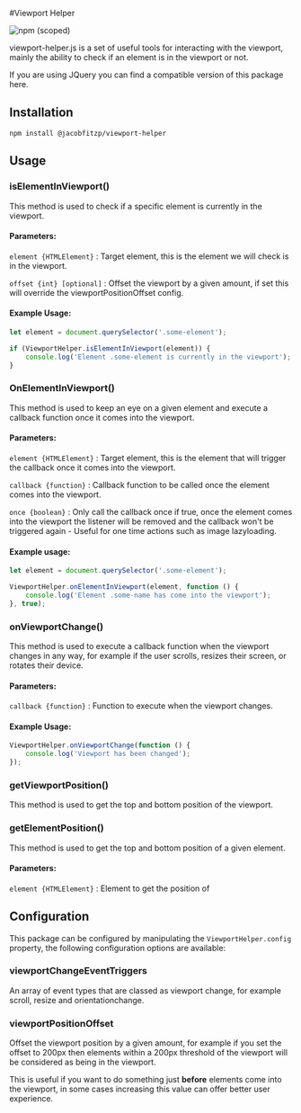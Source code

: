 #Viewport Helper

![npm (scoped)](https://img.shields.io/npm/v/@jacobfitzp/viewport-helper)

viewport-helper.js is a set of useful tools for interacting with the viewport, mainly the ability to check if an element is in the viewport or not.

If you are using JQuery you can find a compatible version of this package here.

## Installation

`npm install @jacobfitzp/viewport-helper`

## Usage

### isElementInViewport()

This method is used to check if a specific element is currently in the viewport.

#### Parameters:

`element {HTMLElement}` : Target element, this is the element we will check is in the viewport.

`offset {int} [optional]` : Offset the viewport by a given amount, if set this will override the viewportPositionOffset config.

#### Example Usage:

```javascript
let element = document.querySelector('.some-element');

if (ViewportHelper.isElementInViewport(element)) {
    console.log('Element .some-element is currently in the viewport');
}
```

### OnElementInViewport()

This method is used to keep an eye on a given element and execute a callback function once it comes into the viewport.

#### Parameters:

`element {HTMLElement}` : Target element, this is the element that will trigger the callback once it comes into the viewport.

`callback {function}` : Callback function to be called once the element comes into the viewport.

`once {boolean}` : Only call the callback once if true, once the element comes into the viewport the listener will be removed and the callback won't be triggered again - Useful for one time actions such as image lazyloading.


#### Example usage:
```javascript
let element = document.querySelector('.some-element');

ViewportHelper.onElementInViewport(element, function () {
    console.log('Element .some-name has come into the viewport');
}, true);
```

### onViewportChange()

This method is used to execute a callback function when the viewport changes in any way, for example if the user scrolls, resizes their screen, or rotates their device.

#### Parameters:

`callback {function}` : Function to execute when the viewport changes.

#### Example Usage:

```javascript
ViewportHelper.onViewportChange(function () {
    console.log('Viewport has been changed');
});
```

### getViewportPosition()

This method is used to get the top and bottom position of the viewport.

### getElementPosition()

This method is used to get the top and bottom position of a given element.

#### Parameters:

`element {HTMLElement}` : Element to get the position of

## Configuration

This package can be configured by manipulating the `ViewportHelper.config` property, the following configuration options are available:

### viewportChangeEventTriggers

An array of event types that are classed as viewport change, for example scroll, resize and orientationchange.

### viewportPositionOffset

Offset the viewport position by a given amount, for example if you set the offset to 200px then elements within a 200px threshold of the viewport will be considered as being in the viewport.

This is useful if you want to do something just **before** elements come into the viewport, in some cases increasing this value can offer better user experience.
